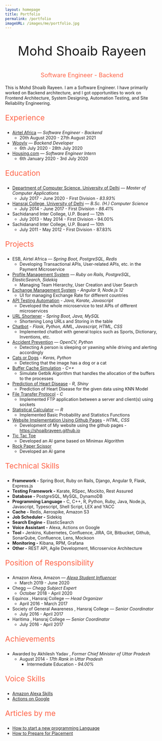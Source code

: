 ```yaml
---
layout: homepage
title: Portfolio
permalink: /portfolio
imageURL: /images/me/portfolio.jpg
---
```


<p style="text-align: center; font-size: 3em">
Mohd Shoaib Rayeen
</p>
<p style="text-align: center; color: #FF6347; font-size: 1.4em">
Software Engineer - Backend
</p>

This is Mohd Shoaib Rayeen. I am a Software Engineer. I have primarily worked on Backend architecture, and I got opportunities to work on Frontend Architecture, System Designing, Automation Testing, and Site Reliability Engineering.

<p style="text-align: left; color: #FF6347; font-size: 1.75em">
  Experience
</p>

- [Airtel Africa](https://airtel.africa) — _Software Engineer - Backend_
  - 20th August 2020 - 27th August 2021
- [Woovly](https://www.woovly.com/) — _Backend Developer_
  - 6th July 2020 - 28th July 2020
- [Housing.com](https://housing.com/) — _Software Engineer Intern_
  - 6th January 2020 - 3rd July 2020

<p style="text-align: left; color: #FF6347; font-size: 1.75em">
  Education 
</p>

- [Department of Computer Science, University of Delhi](http://cs.du.ac.in/) — _Master of Computer Applications_
  - July 2017 - June 2020 - First Division - _83.93%_
- [Hansraj College, University of Delhi](https://www.hansrajcollege.ac.in) — _B.Sc. (H.) Computer Science_
  - July 2014 - June 2017 - First Division - _88.41%_
- Sachidanand Inter College, U.P. Board — 12th
  - July 2013 - May 2014 - First Division - 94.00%
- Sachidanand Inter College, U.P. Board — 10th
  - July 2011 - May 2012 - First Division - 87.83%
  
<p style="text-align: left; color: #FF6347; font-size: 1.75em">
  Projects 
</p>

- ESB, Airtel Africa — _Spring Boot, PostgreSQL, Redis_
  - Developing Transactional APIs, User-related APIs, etc. in the Payment  Microservice
- [Profile Management System](https://github.com/shoaibrayeen/Profile-Management-System) —  _Ruby on Rails, PostgreSQL, ElasticSearch, Sidekiq_
  - Managing Team Hierarchy, User Creation and User Search
- [Exchange Management System](https://github.com/shoaibrayeen/Exchange-Management-System) - _Angular 9, Node.js 12_
  - UI for managing Exchange Rate for different countries
- [API Testing Automation](https://github.com/shoaibrayeen/API-Testing-Automation) - _Java, Karate, Javascript_
  - Developed the whole microservice to test APIs of different microservices
- [URL Shortener](https://github.com/shoaibrayeen/Url-Shortener) - _Spring Boot, Java, MySQL_
  - Shortening Long URLs and Storing in the table
- [Chatbot](https://github.com/shoaibrayeen/Chatbot) - _Flask, Python, AIML, Javascript, HTML, CSS_
  - Implemented chatbot with general topics such as Sports, Dictionary, Inventions, etc.
- [Accident Prevention](https://github.com/shoaibrayeen/Accident-Prevention) — _OpenCV, Python_
  - Detecting A person is sleeping or yawning while driving and alerting accordingly
- [Cats or Dogs](https://github.com/shoaibrayeen/Course-Work/tree/master/Neural%20Network/Cats%20or%20Dogs) - _Keras, Python_
  - Detecting that the image has a dog or a cat
- [Buffer Cache Simulation](https://github.com/shoaibrayeen/Buffer-Cache-Simulation) - _C++_
  - Simulate Getblk Algorithm that handles the allocation of the buffers to the processes
- [Prediction of Heart Disease](https://github.com/shoaibrayeen/Heart-Disease-Predictor) - _R, Shiny_
  - Prediction of Heart Disease for the given data using KNN Model
- [File Transfer Protocol](https://github.com/shoaibrayeen/File-Transfer-Protocol) - _C_
  - Implemented FTP application between a server and client(s) using sockets
- [Statistical Calculator](https://github.com/shoaibrayeen/R) — _R_
  - Implemented Basic Probability and Statistics Functions
- [Website Implementation Using Github Pages](https://shoaibrayeen.github.io) - _HTML, CSS_
  - Development of My website using the github pages - https://shoaibrayeen.github.io
- [Tic Tac Toe](https://shoaibrayeen.github.io/Course-Work/Artificial%20Intelligence/2%20Player%20Game/Tic%20Toc%20Toe/index.html)
  - Developed an AI game based on Minimax Algorithm
- [Rock Paper Scissor](https://shoaibrayeen.github.io/Course-Work/Artificial%20Intelligence/2%20Player%20Game/Rock%20Paper%20Scissor/index.html)
  - Developed an AI game
  
<p style="text-align: left; color: #FF6347; font-size: 1.75em">
  Technical Skills 
</p>

- **Framework -** Spring Boot, Ruby on Rails, Django, Angular 9, Flask, Express.js
- **Testing Framework -** Karate, RSpec, Mockito, Rest Assured
- **Database -** PostgreSQL, MySQL, DynamoDB
- **Programming Language -** C, C++, R, Python, Ruby, Java, Node.js, Javascript, Typescript, Shell Script, LEX and YACC
- **Cache -** Redis, Aerospike, Amazon S3
- **Job Scheduler -** Sidekiq
- **Search Engine -** ElasticSearch
- **Voice Assistant -** Alexa, Actions on Google
- **Tool -** Jenkins, Kubernetes, Confluence, JIRA, Git, Bitbucket, Github, SonarQube, Confluence, Lens, Mockoon
- **Monitoring -** Kibana, RPM, Grafana
- **Other -** REST API, Agile Development, Microservice Architecture

<p style="text-align: left; color: #FF6347; font-size: 1.75em">
  Position of Responsibility
</p>

- Amazon Alexa, Amazon — _[Alexa Student Influencer](https://developer.amazon.com/en-IN/alexa/alexa-student-influencer#alexa-student-influencers)_
  - March 2019 - June 2020
- Chegg — _Chegg Subject Expert_
  - October 2018 - April 2020
- Equinox , Hansraj College — _Head Organizer_
  - April 2016 - March 2017
- Society of General Awareness , Hansraj College — _Senior Coordinator_
  - July 2016 - April 2017
- Haritima , Hansraj College — _Senior Coordinator_
  - July 2016 - April 2017

<p style="text-align: left; color: #FF6347; font-size: 1.75em">
 Achievements
</p>

- Awarded by Akhilesh Yadav , _Former Chief Minister of Uttar Pradesh_
  - August 2014 - _17th Rank in Uttar Pradesh_
    - Intermediate Education - _94.00%_


<p style="text-align: left; color: #FF6347; font-size: 1.75em">
  Voice Skills 
</p>

- [Amazon Alexa Skills](/Amazon_Alexa)
- [Actions on Google](/Actions_on_Google)

<p style="text-align: left; color: #FF6347; font-size: 1.75em">
  Articles by me
</p>

- [How to start a new programming Language](/get-started-with-any-programming-language)
- [How to Prepare for Placement](/placement)
